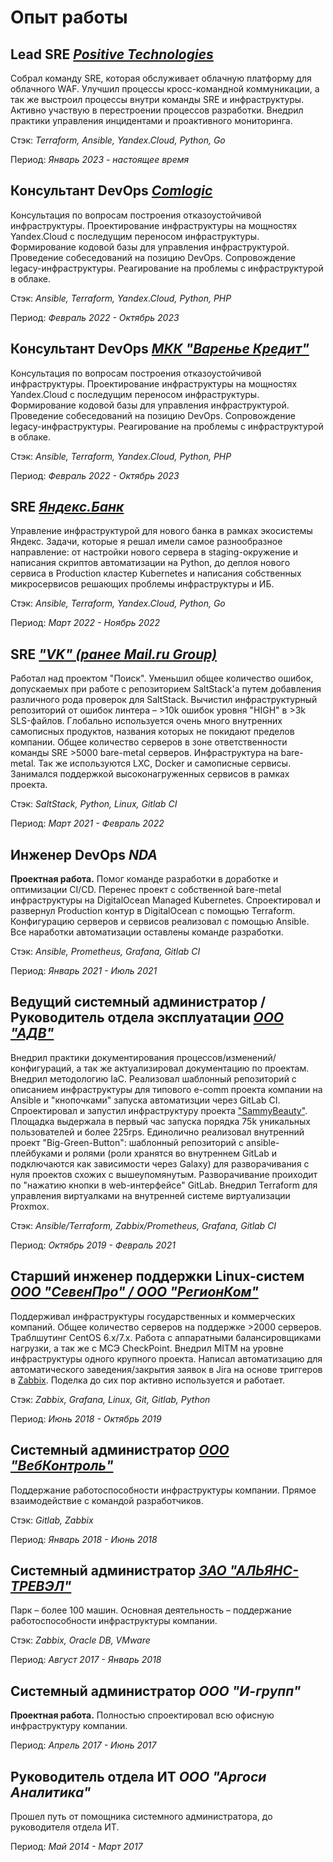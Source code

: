 # Опыт работы

## Lead SRE *[Positive Technologies](https://ptsecurity.com)*

Собрал команду SRE, которая обслуживает облачную платформу для облачного WAF. Улучшил процессы кросс-командной коммуникации, а так же выстроил процессы внутри команды SRE и инфраструктуры. Активно участвую в перестроении процессов разработки. Внедрил практики управления инцидентами и проактивного мониторинга.

Стэк: *Terraform, Ansible, Yandex.Cloud, Python, Go*

Период: *Январь 2023 - настоящее время*

## Консультант DevOps *[Comlogic](https://kekscredit.ru)*

Консультация по вопросам построения отказоустойчивой инфраструктуры. Проектирование инфраструктуры на мощностях Yandex.Cloud с последущим переносом инфраструктуры. Формирование кодовой базы для управления инфраструктурой. Проведение собеседований на позицию DevOps. Сопровождение legacy-инфраструктуры. Реагирование на проблемы с инфраструктурой в облаке.

Стэк: *Ansible, Terraform, Yandex.Cloud, Python, PHP*

Период: *Февраль 2022 - Октябрь 2023*

## Консультант DevOps *[МКК "Варенье Кредит"](https://kekscredit.ru)*

Консультация по вопросам построения отказоустойчивой инфраструктуры. Проектирование инфраструктуры на мощностях Yandex.Cloud с последущим переносом инфраструктуры. Формирование кодовой базы для управления инфраструктурой. Проведение собеседований на позицию DevOps. Сопровождение legacy-инфраструктуры. Реагирование на проблемы с инфраструктурой в облаке.

Стэк: *Ansible, Terraform, Yandex.Cloud, Python, PHP*

Период: *Февраль 2022 - Октябрь 2023*

## SRE *[Яндекс.Банк](https://bank.yandex.ru)*

Управление инфраструктурой для нового банка в рамках экосистемы Яндекс. Задачи, которые я решал имели самое разнообразное направление: от настройки нового сервера в staging-окружение и написания скриптов автоматизации на Python, до деплоя нового сервиса в Production кластер Kubernetes и написания собственных микросервисов решающих проблемы инфраструктуры и ИБ.

Стэк: *Ansible, Terraform, Yandex.Cloud, Python, Go*

Период: *Март 2022 - Ноябрь 2022*

## SRE *["VK" (ранее Mail.ru Group)](https://vk.company/ru/)*

Работал над проектом "Поиск". Уменьшил общее количество ошибок, допускаемых при работе с репозиторием SaltStack'а путем добавления различного рода проверок для SaltStack. Вычистил инфраструктурный репозиторий от ошибок линтера – &gt;10k ошибок уровня "HIGH" в &gt;3k SLS-файлов. Глобально используется очень много внутренних самописных продуктов, названия которых не покидают пределов компании. Общее количество серверов в зоне ответственности команды SRE &gt;5000 bare-metal серверов. Инфраструктура на bare-metal. Так же используются LXC, Docker и самописные сервисы. Занимался поддержкой высоконагруженных сервисов в рамках проекта.

Стэк: *SaltStack, Python, Linux, Gitlab CI*

Период: *Март 2021 - Февраль 2022*

## Инженер DevOps *NDA*

**Проектная работа.** Помог команде разработки в доработке и оптимизации CI/CD. Перенес проект с собственной bare-metal инфраструктуры на DigitalOcean Managed Kubernetes. Спроектировал и развернул Production контур в DigitalOcean с помощью Terraform. Конфигурацию серверов и сервисов реализовал с помощью Ansible. Все наработки автоматизации оставлены команде разработки.

Стэк: *Ansible, Prometheus, Grafana, Gitlab CI*

Период: *Январь 2021 - Июль 2021*

## Ведущий системный администратор / Руководитель отдела эксплуатации *[ООО "АДВ"](http://adv.ru)*

Внедрил практики документирования процессов/изменений/конфигураций, а так же актуализировал документацию по проектам. Внедрил методологию IaC. Реализовал шаблонный репозиторий с описанием инфраструктуры для типового e-comm проекта компании на Ansible и "кнопочками" запуска автоматизции через GitLab CI. Спроектировал и запустил инфраструктуру проекта ["SammyBeauty"](http://sammybeauty.ru). Площадка выдержала в первый час запуска порядка 75k уникальных пользователей и более 225rps. Единолично реализовал внутренний проект "Big-Green-Button": шаблонный репозиторий с ansible-плейбуками и ролями (роли хранятся во внутреннем GitLab и подключаются как зависимости через Galaxy) для разворачивания с нуля проектов схожих с вышеупомянутым. Разворачивание проиходит по "нажатию кнопки в web-интерфейсе" GitLab. Внедрил Terraform для управления виртуалками на внутренней системе виртуализации Proxmox.

Стэк: *Ansible/Terraform, Zabbix/Prometheus, Grafana, Gitlab CI*

Период: *Октябрь 2019 - Февраль 2021*

## Старший инженер поддержки Linux-систем *[ООО "СевенПро" / ООО "РегионКом"](http://7pro.ru)*

Поддерживал инфраструктуры государственных и коммерческих компаний. Общее количество серверов на поддержке >2000 серверов. Траблшутинг CentOS 6.x/7.x. Работа с аппаратными балансировщиками нагрузки, а так же с МСЭ CheckPoint. Внедрил MITM на уровне инфраструктуры одного крупного проекта. Написал автоматизацию для автоматического заведения/закрытия заявок в Jira на основе триггеров в [Zabbix](https://github.com/jtprogru/zbx2jira). Поделка до сих пор активно используется и работает.

Стэк: *Zabbix, Grafana, Linux, Git, Gitlab, Python*

Период: *Июнь 2018 - Октябрь 2019*

## Системный администратор *[ООО "ВебКонтроль"](http://webkontrol.com)*

Поддержание работоспособности инфраструктуры компании. Прямое взаимодействие с командой разработчиков.

Стэк: *Gitlab, Zabbix*

Период: *Январь 2018 - Июнь 2018*

## Системный администратор *[ЗАО "АЛЬЯНС-ТРЕВЭЛ"](https://www.moireis.ru/)*

Парк – более 100 машин. Основная деятельность – поддержание работоспособности инфраструктуры компании.

Стэк: *Zabbix, Oracle DB, VMware*

Период: *Август 2017 - Январь 2018*

## Системный администратор *ООО "И-групп"*

**Проектная работа.** Полностью спроектировал всю офисную инфраструктуру компании.

Период: *Апрель 2017 - Июнь 2017*

## Руководитель отдела ИТ *ООО "Аргоси Аналитика"*

Прошел путь от помощника системного администратора, до руководителя отдела ИТ.

Период: *Май 2014 - Март 2017*
